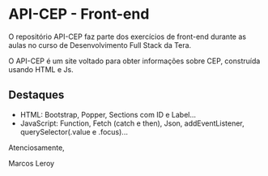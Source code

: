 # API-CEP - Front-end

O repositório API-CEP faz parte dos exercícios de front-end durante as aulas no curso de Desenvolvimento Full Stack da Tera.

O API-CEP é um site voltado para obter informações sobre CEP, construída usando HTML e Js.

## Destaques

- HTML: Bootstrap, Popper, Sections com ID e Label...
- JavaScript: Function, Fetch (catch e then), Json, addEventListener, querySelector(.value e .focus)...

Atenciosamente,

Marcos Leroy
